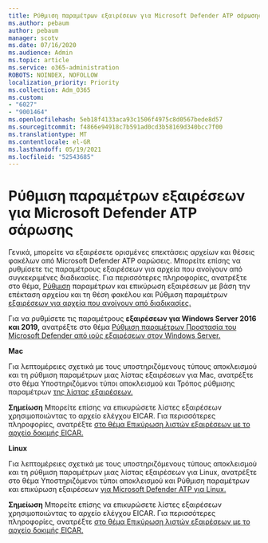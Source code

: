 ```yaml
---
title: Ρύθμιση παραμέτρων εξαιρέσεων για Microsoft Defender ATP σάρωσης
ms.author: pebaum
author: pebaum
manager: scotv
ms.date: 07/16/2020
ms.audience: Admin
ms.topic: article
ms.service: o365-administration
ROBOTS: NOINDEX, NOFOLLOW
localization_priority: Priority
ms.collection: Adm_O365
ms.custom:
- "6027"
- "9001464"
ms.openlocfilehash: 5eb18f4133aca93c1506f4975c8d0567bede8d57
ms.sourcegitcommit: f4866e94918c7b591ad0cd3b58169d340bcc7f00
ms.translationtype: MT
ms.contentlocale: el-GR
ms.lasthandoff: 05/19/2021
ms.locfileid: "52543685"
---
```

# <a name="configuring-exclusions-for-microsoft-defender-atp-scan"></a>Ρύθμιση παραμέτρων εξαιρέσεων για Microsoft Defender ATP σάρωσης

Γενικά, μπορείτε να εξαιρέσετε ορισμένες επεκτάσεις αρχείων και θέσεις φακέλων από Microsoft Defender ATP σαρώσεις. Μπορείτε επίσης να ρυθμίσετε τις παραμέτρους εξαιρέσεων για αρχεία που ανοίγουν από συγκεκριμένες διαδικασίες. Για περισσότερες πληροφορίες, ανατρέξτε στο θέμα, [Ρύθμιση](/windows/security/threat-protection/microsoft-defender-antivirus/configure-extension-file-exclusions-microsoft-defender-antivirus) παραμέτρων και επικύρωση εξαιρέσεων με βάση την επέκταση αρχείου και τη θέση φακέλου και Ρύθμιση παραμέτρων [εξαιρέσεων για αρχεία που ανοίγουν από διαδικασίες.](/windows/security/threat-protection/microsoft-defender-antivirus/configure-process-opened-file-exclusions-microsoft-defender-antivirus)

Για να ρυθμίσετε τις παραμέτρους **εξαιρέσεων για Windows Server 2016 και 2019,** ανατρέξτε στο θέμα [Ρύθμιση παραμέτρων Προστασία του Microsoft Defender από ιούς εξαιρέσεων στον Windows Server.](/windows/security/threat-protection/microsoft-defender-antivirus/configure-server-exclusions-microsoft-defender-antivirus)

**Mac**

Για λεπτομέρειες σχετικά με τους υποστηριζόμενους τύπους αποκλεισμού και [](/windows/security/threat-protection/microsoft-defender-atp/mac-exclusions#supported-exclusion-types) τη ρύθμιση παραμέτρων μιας λίστας εξαιρέσεων για Mac, ανατρέξτε στο θέμα Υποστηριζόμενοι τύποι αποκλεισμού και Τρόπος ρύθμισης παραμέτρων [της λίστας εξαιρέσεων.](/windows/security/threat-protection/microsoft-defender-atp/mac-exclusions#how-to-configure-the-list-of-exclusions)

**Σημείωση** Μπορείτε επίσης να επικυρώσετε λίστες εξαιρέσεων χρησιμοποιώντας το αρχείο ελέγχου EICAR. Για περισσότερες πληροφορίες, ανατρέξτε [στο θέμα Επικύρωση λιστών εξαιρέσεων με το αρχείο δοκιμής EICAR.](/windows/security/threat-protection/microsoft-defender-atp/mac-exclusions#validate-exclusions-lists-with-the-eicar-test-file) 

**Linux**

Για λεπτομέρειες σχετικά με τους υποστηριζόμενους τύπους αποκλεισμού και [](/windows/security/threat-protection/microsoft-defender-atp/linux-exclusions#supported-exclusion-types) τη ρύθμιση παραμέτρων μιας λίστας εξαιρέσεων για Linux, ανατρέξτε στο θέμα Υποστηριζόμενοι τύποι αποκλεισμού και Ρύθμιση παραμέτρων και επικύρωση εξαιρέσεων [για Microsoft Defender ATP για Linux.](/windows/security/threat-protection/microsoft-defender-atp/linux-exclusions)

**Σημείωση** Μπορείτε επίσης να επικυρώσετε λίστες εξαιρέσεων χρησιμοποιώντας το αρχείο ελέγχου EICAR. Για περισσότερες πληροφορίες, ανατρέξτε [στο θέμα Επικύρωση λιστών εξαιρέσεων με το αρχείο δοκιμής EICAR.](/windows/security/threat-protection/microsoft-defender-atp/linux-exclusions#validate-exclusions-lists-with-the-eicar-test-file) 